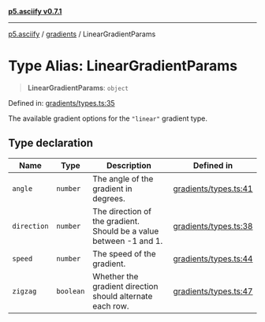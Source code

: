 [**p5.asciify v0.7.1**](../../../README.md)

***

[p5.asciify](../../../README.md) / [gradients](../README.md) / LinearGradientParams

# Type Alias: LinearGradientParams

> **LinearGradientParams**: `object`

Defined in: [gradients/types.ts:35](https://github.com/humanbydefinition/p5-asciify/blob/e247792661fdf21646cc212e4bf1e6a1bf198b53/src/lib/gradients/types.ts#L35)

The available gradient options for the `"linear"` gradient type.

## Type declaration

| Name | Type | Description | Defined in |
| ------ | ------ | ------ | ------ |
| <a id="angle"></a> `angle` | `number` | The angle of the gradient in degrees. | [gradients/types.ts:41](https://github.com/humanbydefinition/p5-asciify/blob/e247792661fdf21646cc212e4bf1e6a1bf198b53/src/lib/gradients/types.ts#L41) |
| <a id="direction"></a> `direction` | `number` | The direction of the gradient. Should be a value between -1 and 1. | [gradients/types.ts:38](https://github.com/humanbydefinition/p5-asciify/blob/e247792661fdf21646cc212e4bf1e6a1bf198b53/src/lib/gradients/types.ts#L38) |
| <a id="speed"></a> `speed` | `number` | The speed of the gradient. | [gradients/types.ts:44](https://github.com/humanbydefinition/p5-asciify/blob/e247792661fdf21646cc212e4bf1e6a1bf198b53/src/lib/gradients/types.ts#L44) |
| <a id="zigzag"></a> `zigzag` | `boolean` | Whether the gradient direction should alternate each row. | [gradients/types.ts:47](https://github.com/humanbydefinition/p5-asciify/blob/e247792661fdf21646cc212e4bf1e6a1bf198b53/src/lib/gradients/types.ts#L47) |
